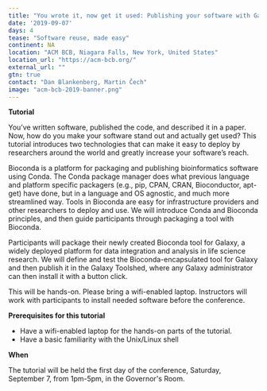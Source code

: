 ```yaml
---
title: "You wrote it, now get it used: Publishing your software with Galaxy and Bioconda"
date: '2019-09-07'
days: 4
tease: "Software reuse, made easy"
continent: NA
location: "ACM BCB, Niagara Falls, New York, United States"
location_url: "https://acm-bcb.org/"
external_url: ""
gtn: true
contact: "Dan Blankenberg, Martin Čech"
image: "acm-bcb-2019-banner.png"
---
```


**Tutorial**

You’ve written software, published the code, and described it in a paper.  Now, how do you make your software stand out and actually get used?  This tutorial introduces two technologies that can make it easy to deploy by researchers around the world and greatly increase your software’s reach.

Bioconda is a platform for packaging and publishing bioinformatics software using Conda.  The Conda package manager does what previous language and platform specific packagers (e.g., pip, CPAN, CRAN, Bioconductor, apt-get) have done, but in a language and OS agnostic, and much more streamlined way. Tools in Bioconda are easy for infrastructure providers and other researchers to deploy and use. We will introduce Conda and Bioconda principles, and then guide participants through packaging a tool with Bioconda.  

Participants will package their newly created Bioconda tool for Galaxy, a widely deployed platform for data integration and analysis in life science research. We will define and test the Bioconda-encapsulated tool for Galaxy and then publish it in the Galaxy Toolshed, where any Galaxy administrator can then install it with a button click.

This will be hands-on.  Please bring a wifi-enabled laptop. Instructors will work with participants to install needed software before the conference.

**Prerequisites for this tutorial**

* Have a wifi-enabled laptop for the hands-on parts of the tutorial.
* Have a basic familiarity with the Unix/Linux shell

**When**

The tutorial will be held the first day of the conference, Saturday, September 7, from 1pm-5pm, in the Governor's Room.
